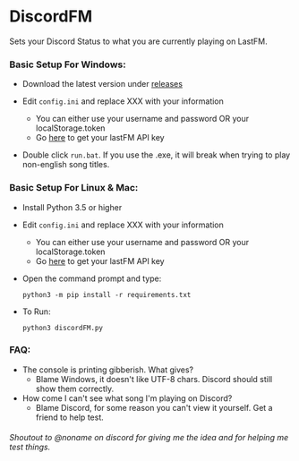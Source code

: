 # DiscordFM

Sets your Discord Status to what you are currently playing on LastFM.


### Basic Setup For Windows:
 * Download the latest version under [releases](https://github.com/00firestar00/discordFM/releases)

 * Edit `config.ini` and replace XXX with your information
   * You can either use your username and password OR your localStorage.token
   * Go [here](https://www.last.fm/api/account/create) to get your lastFM API key

 * Double click `run.bat`. If you use the .exe, it will break when trying to play non-english song titles.


### Basic Setup For Linux & Mac:

 * Install Python 3.5 or higher

 * Edit `config.ini` and replace XXX with your information
   * You can either use your username and password OR your localStorage.token
   * Go [here](https://www.last.fm/api/account/create) to get your lastFM API key

 * Open the command prompt and type:
    ```
    python3 -m pip install -r requirements.txt 
    ```
 * To Run:
    ```
    python3 discordFM.py
    ```

### FAQ:

 * The console is printing gibberish. What gives?
   * Blame Windows, it doesn't like UTF-8 chars. Discord should still show them correctly.
 * How come I can't see what song I'm playing on Discord?
   * Blame Discord, for some reason you can't view it yourself. Get a friend to help test.

 
###### Shoutout to @noname on discord for giving me the idea and for helping me test things.
